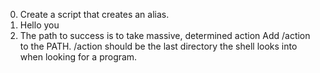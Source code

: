 0. Create a script that creates an alias.
1. Hello you
2. The path to success is to take massive, determined action
Add /action to the PATH. /action should be the last directory the shell looks into when looking for a program.
